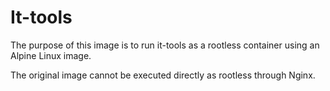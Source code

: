 # It-tools

The purpose of this image is to run it-tools as a rootless container using an Alpine Linux image.

The original image cannot be executed directly as rootless through Nginx.
